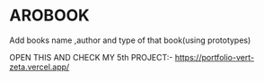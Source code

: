 # AROBOOK
Add books name ,author and type of that book(using prototypes)

OPEN THIS AND CHECK MY 5th PROJECT:- 
https://portfolio-vert-zeta.vercel.app/
